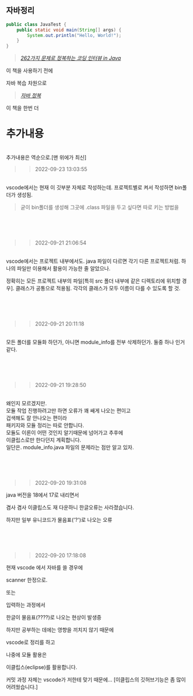 ## 자바정리

```java
public class JavaTest {
    public static void main(String[] args) {
        System.out.println("Hello, World!");
    }
}
```

> [_262가지 문제로 정복하는 코딩 인터뷰 in Java_](http://www.yes24.com/Product/Goods/103768579)

이 책을 사용하기 전에

자바 복습 차원으로

> [_자바 정복_](http://www.yes24.com/Product/Goods/109007256)

이 책을 한번 더

# 추가내용

<br>추가내용은 역순으로.[맨 위에가 최신]

> > 2022-09-23 13:03:55

<br>vscode에서는 현재 이 깃부분 자체로 작성하는데. 프로젝트별로 켜서 작성하면 bin폴더가 생성됨.

> 굳이 bin폴더를 생성해 그곳에 .class 파일을 두고 싶다면 따로 키는 방법을

<br><br><br>

> > 2022-09-21 21:06:54

<br>vscode에서는 프로젝트 내부에서도. java 파일이 다르면 각기 다른 프로젝트처럼. 하나의 파일만 이용해서 활용이 가능한 줄 알았으나.

정확히는 모든 프로젝트 내부의 파일[특히 src 폴더 내부에 같은 디렉토리에 위치할 경우]. 클래스가 공통으로 적용됨. 각각의 클래스가 모두 이름이 다를 수 있도록 할 것.

<br><br><br>

> > 2022-09-21 20:11:18

<br>모든 폴더를 모듈화 하던가, 아니면 module_info를 전부 삭제하던가. 둘중 하나 인거 같다.

<br><br><br>

> > 2022-09-21 19:28:50

<br>왜인지 모르겠지만.
<br>모듈 작업 진행하려고만 하면 오류가 꽤 쌔게 나오는 편이고
<br>겁색해도 잘 안나오는 편이라
<br>패키지와 모듈 정리는 따로 안합니다.
<br>모듈도 이론이 어떤 것인지 알기때문에 넘어가고 추후에
<br>이클립스로만 한다던지 계획합니다.
<br>일단은. module_info.java 파일의 문제라는 점만 알고 있자.

<br><br><br>

> > 2022-09-20 19:31:08

java 버전을 18에서 17로 내리면서

겸사 겸사 이클립스도 재 다운하니
한글오류는 사라졌습니다.

하지만 일부 유니코드가 물음표('?')로 나오는 오류

<br><br><br>

> > 2022-09-20 17:18:08

현재 vscode 에서 자바를 쓸 경우에

scanner 한정으로.

또는

입력하는 과정에서

한글이 물음표(????)로 나오는 현상이 발생중

하지만 공부하는 데에는 영향을 끼치지 않기 때문에

vscode로 정리를 하고

나중에 모듈 활용은

이클립스(eclipse)를 활용합니다.

커밋 과정 자체는 vscode가 저한테 맞기 때문에...
[이클립스의 깃허브기능은 좀 많이 어려웠습니다.]
